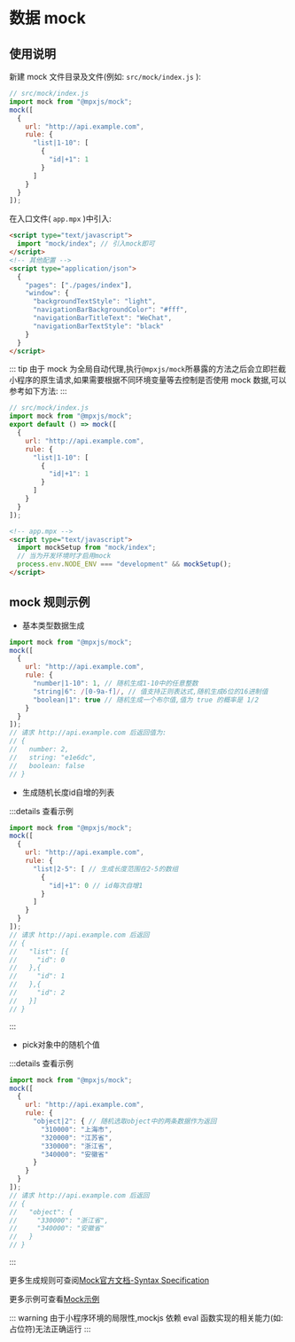 # 数据 mock

## 使用说明

新建 mock 文件目录及文件(例如: `src/mock/index.js` ):

```js
// src/mock/index.js
import mock from "@mpxjs/mock";
mock([
  {
    url: "http://api.example.com",
    rule: {
      "list|1-10": [
        {
          "id|+1": 1
        }
      ]
    }
  }
]);
```

在入口文件( `app.mpx` )中引入:

```html
<script type="text/javascript">
  import "mock/index"; // 引入mock即可
</script>
<!-- 其他配置 -->
<script type="application/json">
  {
    "pages": ["./pages/index"],
    "window": {
      "backgroundTextStyle": "light",
      "navigationBarBackgroundColor": "#fff",
      "navigationBarTitleText": "WeChat",
      "navigationBarTextStyle": "black"
    }
  }
</script>
```

::: tip
由于 mock 为全局自动代理,执行`@mpxjs/mock`所暴露的方法之后会立即拦截小程序的原生请求,如果需要根据不同环境变量等去控制是否使用 mock 数据,可以参考如下方法:
:::

```js
// src/mock/index.js
import mock from "@mpxjs/mock";
export default () => mock([
  {
    url: "http://api.example.com",
    rule: {
      "list|1-10": [
        {
          "id|+1": 1
        }
      ]
    }
  }
]);
```

```html
<!-- app.mpx -->
<script type="text/javascript">
  import mockSetup from "mock/index";
  // 当为开发环境时才启用mock
  process.env.NODE_ENV === "development" && mockSetup();
</script>
```

## mock 规则示例

- 基本类型数据生成

```js
import mock from "@mpxjs/mock";
mock([
  {
    url: "http://api.example.com",
    rule: {
      "number|1-10": 1, // 随机生成1-10中的任意整数
      "string|6": /[0-9a-f]/, // 值支持正则表达式,随机生成6位的16进制值
      "boolean|1": true // 随机生成一个布尔值,值为 true 的概率是 1/2
    }
  }
]);
// 请求 http://api.example.com 后返回值为:
// {
//   number: 2,
//   string: "e1e6dc",
//   boolean: false
// }
```

- 生成随机长度id自增的列表

:::details 查看示例

```js
import mock from "@mpxjs/mock";
mock([
  {
    url: "http://api.example.com",
    rule: {
      "list|2-5": [ // 生成长度范围在2-5的数组
        {
          "id|+1": 0 // id每次自增1
        }
      ]
    }
  }
]);
// 请求 http://api.example.com 后返回
// {
//   "list": [{
//     "id": 0
//   },{
//     "id": 1
//   },{
//     "id": 2
//   }]
// }
```

:::


- pick对象中的随机个值

:::details 查看示例

```js
import mock from "@mpxjs/mock";
mock([
  {
    url: "http://api.example.com",
    rule: {
      "object|2": { // 随机选取object中的两条数据作为返回
        "310000": "上海市",
        "320000": "江苏省",
        "330000": "浙江省",
        "340000": "安徽省"
      }
    }
  }
]);
// 请求 http://api.example.com 后返回
// {
//   "object": {
//     "330000": "浙江省",
//     "340000": "安徽省"
//   }
// }
```

:::

更多生成规则可查阅[Mock官方文档-Syntax Specification](https://github.com/nuysoft/Mock/wiki/Syntax-Specification)

更多示例可查看[Mock示例](http://mockjs.com/examples.html)

::: warning
由于小程序环境的局限性,mockjs 依赖 eval 函数实现的相关能力(如:占位符)无法正确运行
:::
